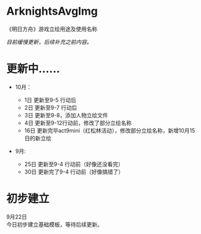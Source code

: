 # ArknightsAvgImg
《明日方舟》游戏立绘用途及使用名称<br/>

<i>目前缓慢更新，后续补充之前内容。</i>

# 更新中......
  - 10月：
      - 1日   更新至9-5 行动后
	  - 2日   更新至9-7 行动后
	  - 3日   更新至9-8，添加人物立绘文件
	  - 4日   更新至9-12行动前，修改了部分立绘名称
	  - 16日  更新完毕act9mini（红松林活动），修改部分立绘名称，新增10月15日的新立绘

  - 9月:
      - 25日  更新至9-4 行动前（好像还没看完）
	  - 30日  更新完了9-4 行动前（好像搞错了）

# 初步建立

9月22日<br/>
今日初步建立基础模板，等待后续更新。
